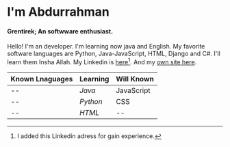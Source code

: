 # I'm Abdurrahman
#### Grentirek; An softwware enthusiast.

Hello! I'm an developer. I'm learning now java and English. My favorite software languages are Python, Java-JavaScript, HTML, Django and C#. I'll learn them Insha Allah.
My Linkedin is [here](https://www.linkedin.com/in/gren-tirek/?locale=en_US)[^1]. And my [own site here](https://grentirek.github.io/Grentirek_OwnSite/).
[^1]: I added this Linkedin adress for gain experience.

Known Lnaguages | Learning | Will Known
--- | --- | ---
-- | *Java* | JavaScript
-- | *Python* | CSS
-- | *HTML* | --
